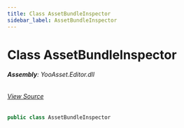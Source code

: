 ```yaml
---
title: Class AssetBundleInspector
sidebar_label: AssetBundleInspector
---
```

# Class AssetBundleInspector


###### **Assembly**: YooAsset.Editor.dll
###### [View Source](https://github.com/tuyoogame/YooAsset/blob/main/Assets/YooAsset/Editor/AssetBundleReporter/AssetBundleInspector.cs#L7)
```csharp title="Declaration"
public class AssetBundleInspector
```

